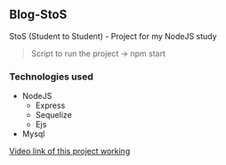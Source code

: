 ## Blog-StoS
StoS (Student to Student) - Project for my NodeJS study 

> Script to run the project -> npm start

### Technologies used
- NodeJS
  - Express
  - Sequelize
  - Ejs
- Mysql

[Video link of this project working](https://www.youtube.com/watch?v=O7eBSbz3y8o)
